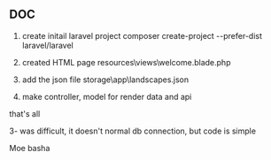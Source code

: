 ## DOC

1. create initail laravel project
composer create-project --prefer-dist laravel/laravel

2. created HTML page
    resources\views\welcome.blade.php
3. add the json file 
    storage\app\landscapes.json
4. make controller, model for render data and api

that's all

3- was difficult, it doesn't normal db connection, but code is simple


Moe basha
